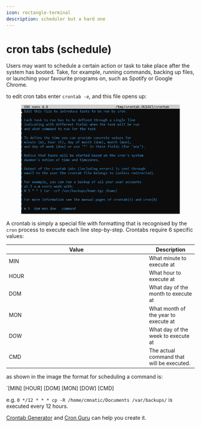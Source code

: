 ```yaml
---
icon: rectangle-terminal
description: scheduler but a hard one
---
```


# cron tabs (schedule)

Users may want to schedule a certain action or task to take place after the system has booted. Take, for example, running commands, backing up files, or launching your favourite programs on, such as Spotify or Google Chrome.

to edit cron tabs enter `crontab -e`, and this file opens up:

<figure><img src="../.gitbook/assets/image (11).png" alt=""><figcaption></figcaption></figure>

A crontab is simply a special file with formatting that is recognised by the `cron` process to execute each line step-by-step. Crontabs require 6 specific values:

<table><thead><tr><th width="361">Value</th><th>Description</th></tr></thead><tbody><tr><td>MIN</td><td>What minute to execute at</td></tr><tr><td>HOUR</td><td>What hour to execute at</td></tr><tr><td>DOM</td><td>What day of the month to execute at</td></tr><tr><td>MON</td><td>What month of the year to execute at</td></tr><tr><td>DOW</td><td>What day of the week to execute at</td></tr><tr><td>CMD</td><td>The actual command that will be executed.</td></tr></tbody></table>

as shown in the image the format for scheduling a command is:

\`\[MIN] \[HOUR] \[DOM] \[MON] \[DOW] \[CMD]

e.g. `0 */12 * * * cp -R /home/cmnatic/Documents /var/backups/` is executed every 12 hours.

[Crontab Generator](https://crontab-generator.org/) and [Cron Guru](https://crontab.guru/) can help you create it.

